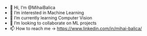 - 👋 Hi, I’m @MihaiBalica
- 👀 I’m interested in Machine Learning
- 🌱 I’m currently learning Computer Vision
- 💞️ I’m looking to collaborate on ML projects
- 📫 How to reach me -> https://www.linkedin.com/in/mihai-balica/

<!---
MihaiBalica/MihaiBalica is a ✨ special ✨ repository because its `README.md` (this file) appears on your GitHub profile.
You can click the Preview link to take a look at your changes.
--->

